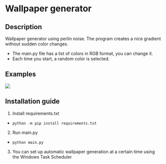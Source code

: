 # Wallpaper generator

## Description
Wallpaper generator using perlin noise. The program creates a nice gradient without sudden color changes.
- The main.py file has a list of colors in RGB format, you can change it.
- Each time you start, a random color is selected.

## Examples
![](/Examples/2024-06-19.png)

## Installation guide
1. Install requirements.txt
  - ` python -m pip install requirements.txt `
2. Run main.py
  - ` python main.py `
3. You can set up automatic wallpaper generation at a certain time using the Windows Task Scheduler
